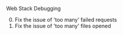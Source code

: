 Web Stack Debugging

0. Fix the issue of 'too many' failed requests
1. Fix the issue of 'too many' files opened
